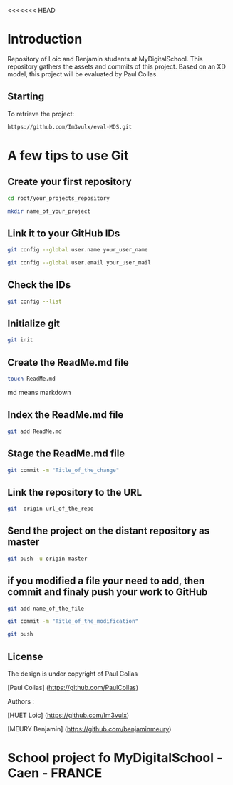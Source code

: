 <<<<<<< HEAD
# Introduction

Repository of Loic and Benjamin students at MyDigitalSchool. This repository gathers the assets and commits of this project. Based on an XD model, this project will be evaluated by Paul Collas.
## Starting

To retrieve the project:

```bash
https://github.com/Im3vulx/eval-MDS.git
```

# A few tips to use Git

## Create your first repository

```bash
cd root/your_projects_repository
```

```bash
mkdir name_of_your_project
```

## Link it to your GitHub IDs

```bash
git config --global user.name your_user_name
```

```bash
git config --global user.email your_user_mail
```

## Check the IDs

```bash
git config --list
```

## Initialize git

```bash
git init
```

## Create the ReadMe.md file

```bash
touch ReadMe.md
```

md means markdown

## Index the ReadMe.md file

```bash
git add ReadMe.md
```

## Stage the ReadMe.md file

```bash
git commit -m "Title_of_the_change"
```

## Link the repository to the URL

```bash
git  origin url_of_the_repo
```

## Send the project on the distant repository as master

```bash
git push -u origin master
```

## if you modified a file your need to add, then commit and finaly push your work to GitHub

```bash
git add name_of_the_file
```

```bash
git commit -m "Title_of_the_modification"
```

```bash
git push
```
## License 

The design is under copyright of Paul Collas

[Paul Collas] (https://github.com/PaulCollas)

Authors :

[HUET Loic] (https://github.com/Im3vulx)

[MEURY Benjamin] (https://github.com/benjaminmeury)

School project fo MyDigitalSchool - Caen - FRANCE
=======

